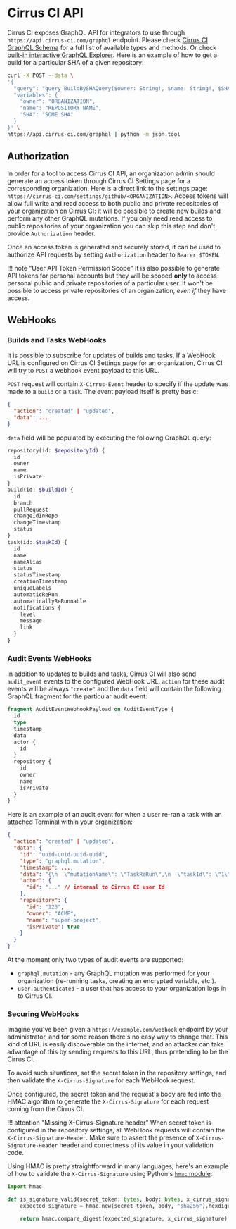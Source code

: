 # Cirrus CI API

Cirrus CI exposes GraphQL API for integrators to use through `https://api.cirrus-ci.com/graphql` endpoint. Please check
[Cirrus CI GraphQL Schema](https://github.com/cirruslabs/cirrus-ci-web/blob/master/schema.gql) for a full list of 
available types and methods. Or check [built-in interactive GraphQL Explorer](http://cirrus-ci.com/explorer). Here is an example of how to get a build for a particular SHA of a given repository:

```bash
curl -X POST --data \
'{
  "query": "query BuildBySHAQuery($owner: String!, $name: String!, $SHA: String) { searchBuilds(repositoryOwner: $owner, repositoryName: $name, SHA: $SHA) { id } }",
  "variables": {
    "owner": "ORGANIZATION",
    "name": "REPOSITORY NAME",
    "SHA": "SOME SHA"
  }
}' \
https://api.cirrus-ci.com/graphql | python -m json.tool
```

## Authorization

In order for a tool to access Cirrus CI API, an organization admin should generate an access token through Cirrus CI
Settings page for a corresponding organization. Here is a direct link to the settings page: `https://cirrus-ci.com/settings/github/<ORGANIZATION>`. Access tokens will allow full write and read access to both public and private repositories of your organization on Cirrus CI: it will be possible to create new builds and perform any other GraphQL mutations. If you only need read access to public repositories of your organization you can skip this step and don't provide `Authorization` header.

Once an access token is generated and securely stored, it can be used to authorize API requests by setting `Authorization`
header to `Bearer $TOKEN`.

!!! note "User API Token Permission Scope"
    It is also possible to generate API tokens for personal accounts but they will be scoped **only** to access personal public and private repositories
    of a particular user. It won't be possible to access private repositories of an organization, _even if_ they have access.

## WebHooks

### Builds and Tasks WebHooks

It is possible to subscribe for updates of builds and tasks. If a WebHook URL is configured on Cirrus CI Settings page for 
an organization, Cirrus CI will try to `POST` a webhook event payload to this URL.

`POST` request will contain `X-Cirrus-Event` header to specify if the update was made to a `build` or a `task`. The event 
payload itself is pretty basic:

```json
{
  "action": "created" | "updated",
  "data": ...
}
```

`data` field will be populated by executing the following GraphQL query:

```graphql
repository(id: $repositoryId) {
  id
  owner
  name
  isPrivate
}
build(id: $buildId) {
  id
  branch
  pullRequest
  changeIdInRepo
  changeTimestamp
  status
}
task(id: $taskId) {
  id
  name
  nameAlias
  status
  statusTimestamp
  creationTimestamp
  uniqueLabels
  automaticReRun
  automaticallyReRunnable
  notifications {
    level
    message
    link
  }
}
```

### Audit Events WebHooks

In addition to updates to builds and tasks, Cirrus CI will also send `audit_event` events to the configured WebHook URL.
`action` for these audit events will be always `"create"` and the `data` field will contain the following GraphQL fragment
for the particular audit event:

```graphql
fragment AuditEventWebhookPayload on AuditEventType {
  id
  type
  timestamp
  data
  actor {
    id
  }
  repository {
    id
    owner
    name
    isPrivate
  }
}
```

Here is an example of an audit event for when a user re-ran a task with an attached Terminal within your organization:

```json
{
  "action": "created" | "updated",
  "data": {
    "id": "uuid-uuid-uuid-uuid",
    "type": "graphql.mutation",
    "timestamp": ...,
    "data": "{\n  \"mutationName\": \"TaskReRun\",\n  \"taskId\": \"1\",\n  \"attachTerminal\": true,\n  \"newTaskId\": 2\n}",
    "actor": {
      "id": "..." // internal to Cirrus CI user Id
    },
    "repository": {
      "id": "123",
      "owner": "ACME",
      "name": "super-project",
      "isPrivate": true
    }
  }
}
```

At the moment only two types of audit events are supported:

* `graphql.mutation` - any GraphQL mutation was performed for your organization (re-running tasks, creating an encrypted variable, etc.).
* `user.authenticated` - a user that has access to your organization logs in to Cirrus CI.

### Securing WebHooks

Imagine you've been given a `https://example.com/webhook` endpoint by your administrator, and for some reason there's no easy way to change that. This kind of URL is easily discoverable on the internet, and an attacker can take advantage of this by sending requests to this URL, thus pretending to be the Cirrus CI.

To avoid such situations, set the secret token in the repository settings, and then validate the `X-Cirrus-Signature` for each WebHook request.

Once configured, the secret token and the request's body are fed into the HMAC algorithm to generate the `X-Cirrus-Signature` for each request coming from the Cirrus CI.

!!! attention "Missing X-Cirrus-Signature header"
    When secret token is configured in the repository settings, all WebHook requests will contain the `X-Cirrus-Signature-Header`. Make sure to assert the presence of `X-Cirrus-Signature-Header` header and correctness of its value in your validation code.

Using HMAC is pretty straightforward in many languages, here's an example of how to validate the `X-Cirrus-Signature` using Python's [`hmac` module](https://docs.python.org/3/library/hmac.html):

```python
import hmac

def is_signature_valid(secret_token: bytes, body: bytes, x_cirrus_signature: str) -> bool:
    expected_signature = hmac.new(secret_token, body, "sha256").hexdigest()

    return hmac.compare_digest(expected_signature, x_cirrus_signature)
```
